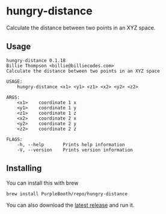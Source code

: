 # hungry-distance

Calculate the distance between two points in an XYZ space.

## Usage

``` shell
hungry-distance 0.1.18
Billie Thompson <billie@billiecodes.com>
Calculate the distance between two points in an XYZ space

USAGE:
    hungry-distance <x1> <y1> <z1> <x2> <y2> <z2>

ARGS:
    <x1>    coordinate 1 x
    <y1>    coordinate 1 y
    <z1>    coordinate 1 z
    <x2>    coordinate 2 x
    <y2>    coordinate 2 y
    <z2>    coordinate 2 z

FLAGS:
    -h, --help       Prints help information
    -V, --version    Prints version information
```

## Installing

You can install this with brew

``` shell
brew install PurpleBooth/repo/hungry-distance
```

You can also download the [latest
release](https://github.com/PurpleBooth/hungry-distance/releases/latest)
and run it.
